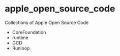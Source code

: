# apple_open_source_code
Collections of Apple Open Source Code

- CoreFoundation
- runtime
- GCD
- Runloop
